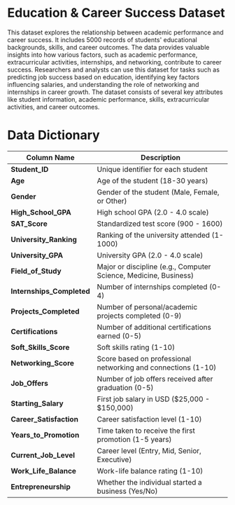 # Education & Career Success Dataset

This dataset explores the relationship between academic performance and career success. It includes 5000 records of students' educational backgrounds, skills, and career outcomes. The data provides valuable insights into how various factors, such as academic performance, extracurricular activities, internships, and networking, contribute to career success. Researchers and analysts can use this dataset for tasks such as predicting job success based on education, identifying key factors influencing salaries, and understanding the role of networking and internships in career growth. The dataset consists of several key attributes like student information, academic performance, skills, extracurricular activities, and career outcomes.

# Data Dictionary

| **Column Name**         | **Description**                                                                         |
|-------------------------|-----------------------------------------------------------------------------------------|
| **Student_ID**           | Unique identifier for each student                                                     |
| **Age**                  | Age of the student (18-30 years)                                                       |
| **Gender**               | Gender of the student (Male, Female, or Other)                                          |
| **High_School_GPA**      | High school GPA (2.0 - 4.0 scale)                                                       |
| **SAT_Score**            | Standardized test score (900 - 1600)                                                   |
| **University_Ranking**   | Ranking of the university attended (1-1000)                                             |
| **University_GPA**       | University GPA (2.0 - 4.0 scale)                                                       |
| **Field_of_Study**       | Major or discipline (e.g., Computer Science, Medicine, Business)                        |
| **Internships_Completed**| Number of internships completed (0-4)                                                  |
| **Projects_Completed**   | Number of personal/academic projects completed (0-9)                                    |
| **Certifications**       | Number of additional certifications earned (0-5)                                        |
| **Soft_Skills_Score**    | Soft skills rating (1-10)                                                              |
| **Networking_Score**     | Score based on professional networking and connections (1-10)                           |
| **Job_Offers**           | Number of job offers received after graduation (0-5)                                    |
| **Starting_Salary**      | First job salary in USD ($25,000 - $150,000)                                            |
| **Career_Satisfaction**  | Career satisfaction level (1-10)                                                       |
| **Years_to_Promotion**   | Time taken to receive the first promotion (1-5 years)                                   |
| **Current_Job_Level**    | Career level (Entry, Mid, Senior, Executive)                                           |
| **Work_Life_Balance**    | Work-life balance rating (1-10)                                                        |
| **Entrepreneurship**     | Whether the individual started a business (Yes/No)                                      |
